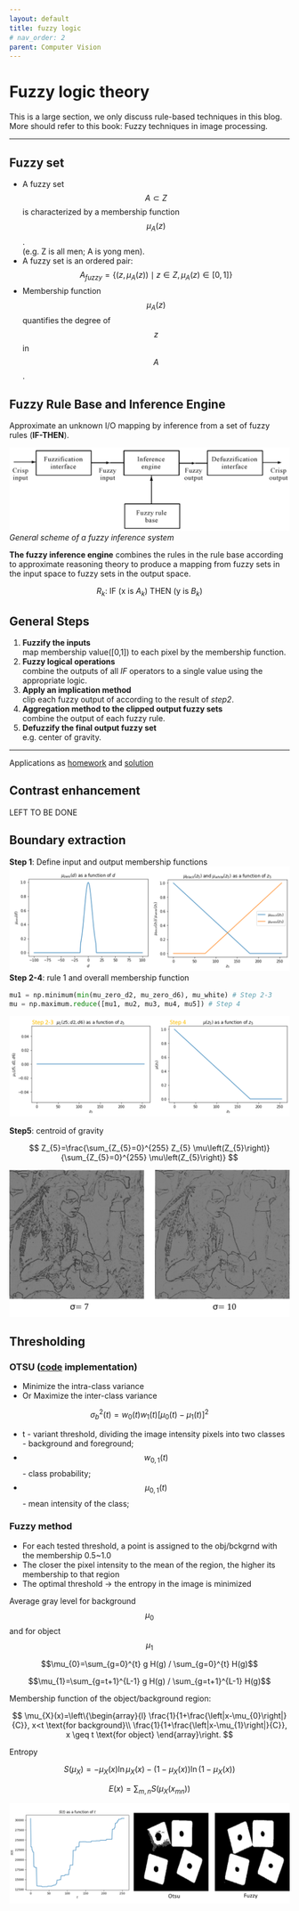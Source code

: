 ```yaml
---
layout: default
title: fuzzy logic
# nav_order: 2
parent: Computer Vision
---
```

<head>
<meta charset="UTF-8">
  <title>Katex</title>
  <link rel="stylesheet" href="https://cdn.jsdelivr.net/npm/katex@0.11.1/dist/katex.min.css" integrity="sha384-zB1R0rpPzHqg7Kpt0Aljp8JPLqbXI3bhnPWROx27a9N0Ll6ZP/+DiW/UqRcLbRjq" crossorigin="anonymous">
  <script defer src="https://cdn.jsdelivr.net/npm/katex@0.11.1/dist/katex.min.js" integrity="sha384-y23I5Q6l+B6vatafAwxRu/0oK/79VlbSz7Q9aiSZUvyWYIYsd+qj+o24G5ZU2zJz" crossorigin="anonymous"></script>
  <script defer src="https://cdn.jsdelivr.net/npm/katex@0.11.1/dist/contrib/auto-render.min.js" integrity="sha384-kWPLUVMOks5AQFrykwIup5lo0m3iMkkHrD0uJ4H5cjeGihAutqP0yW0J6dpFiVkI" crossorigin="anonymous" onload="renderMathInElement(document.body);"></script>
</head>


# Fuzzy logic theory
This is a large section, we only discuss rule-based techniques in this blog. <br>
More should refer to this book: Fuzzy techniques in image processing.

---

## Fuzzy set
- A fuzzy set $$A \subset Z$$ is characterized by a membership function $$\mu_{A}(z)$$. <br> (e.g. Z is all men; A is yong men).
- A fuzzy set is an ordered pair: $$A_{fuzzy} = \{(z, \mu_{A}(z)) \mid z \in Z, \mu_{A}(z) \in [0,1] \}$$
- Membership function $$\mu_{A}(z)$$ quantifies the degree of $$z$$ in $$A$$.

## Fuzzy Rule Base and Inference Engine
Approximate an unknown I/O mapping by inference from a set of fuzzy rules (**IF-THEN**).

![png](/assets/image/fuzzy/scheme.jpg)<br>
<em> General scheme of a fuzzy inference system</em>

**The fuzzy inference engine** combines the rules in the rule base according to approximate reasoning theory to produce 
a mapping from fuzzy sets in the input space to fuzzy sets in the output space.

$$R_{k} \text{: IF (x is } A_{k}) \text{ THEN (y is } B_{k})$$

## General Steps
1. **Fuzzify the inputs** <br> map membership value([0,1]) to each pixel by the membership function.
2. **Fuzzy logical operations** <br> combine the outputs of all *IF* operators to a single value using the appropriate logic.
3. **Apply an implication method** <br> clip each fuzzy output of according to the result of *step2*.
4. **Aggregation method to the clipped output fuzzy sets** <br> combine the output of each fuzzy rule.
5. **Defuzzify the final output fuzzy set** <br> e.g. center of gravity.
   
---
Applications as [homework](https://github.com/EeToSe/image-cv/blob/main/image_analysis/data/ass2/fuzzy%20methods%20experiment.pdf) and [solution]()
## Contrast enhancement
LEFT TO BE DONE

## Boundary extraction
**Step 1**: Define input and output membership functions
![png](/assets/image/fuzzy/step1.png) 
**Step 2-4**: rule 1 and overall membership function
```python
mu1 = np.minimum(min(mu_zero_d2, mu_zero_d6), mu_white) # Step 2-3
mu = np.maximum.reduce([mu1, mu2, mu3, mu4, mu5]) # Step 4
```

![png](/assets/image/fuzzy/step234.png)

**Step5**:  centroid of gravity

$$
Z_{5}=\frac{\sum_{Z_{5}=0}^{255} Z_{5} \mu\left(Z_{5}\right)}{\sum_{Z_{5}=0}^{255} \mu\left(Z_{5}\right)}
$$

![png](/assets/image/fuzzy/boundary.png)

## Thresholding
### OTSU ([code](https://github.com/EeToSe/image-cv/blob/main/cmu_cv/func/otsu.py) implementation)
- Minimize the intra-class variance
- Or Maximize the inter-class variance 
 
$$ \sigma^{2}_{b}(t) = w_{0}(t)w_{1}(t)[\mu_{0}(t) - \mu_{1}(t) ]^{2} $$

- t - variant threshold, dividing the image intensity pixels into two classes - background and foreground;
- $$w_{0,1}(t)$$ - class probability;
- $$\mu_{0,1}(t)$$ - mean intensity of the class;

### Fuzzy method
- For each tested threshold, a point is assigned to the obj/bckgrnd with the membership 0.5~1.0
- The closer the pixel intensity to the mean of the region, the higher its membership to that region
- The optimal threshold → the entropy in the image is minimized

Average gray level for background $$\mu_{0}$$ and for object $$\mu_{1}$$

$$\mu_{0}=\sum_{g=0}^{t} g H(g) / \sum_{g=0}^{t} H(g)$$

$$\mu_{1}=\sum_{g=t+1}^{L-1} g H(g) / \sum_{g=t+1}^{L-1} H(g)$$

Membership function of the object/background region:

$$
\mu_{X}(x)=\left\{\begin{array}{l}
\frac{1}{1+\frac{\left|x-\mu_{0}\right|}{C}}, x<t \text{for background}\\
\frac{1}{1+\frac{\left|x-\mu_{1}\right|}{C}}, x \geq t \text{for object}
\end{array}\right.
$$

Entropy

$$S(\mu_{X})=-\mu_{X}(x) \ln \mu_{X}(x)-\left(1-\mu_{X}(x)\right) \ln \left(1-\mu_{X}(x)\right)$$

$$E(x) = \sum_{m,n}S(\mu_X(x_{mn}))$$

![png](/assets/image/fuzzy/threshold.png)